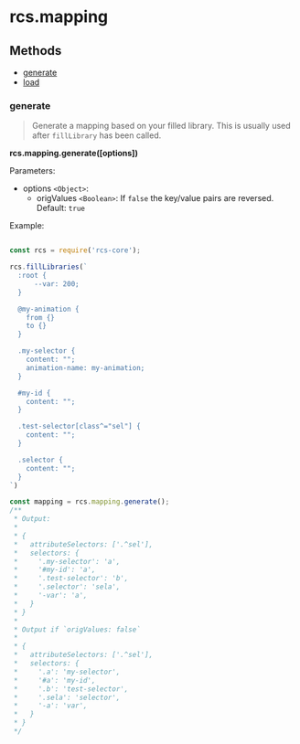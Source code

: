 # rcs.mapping

## Methods
- [generate](#generate)
- [load](#load)

### generate

> Generate a mapping based on your filled library. This is usually used after `fillLibrary` has been called.

**rcs.mapping.generate([options])**

Parameters:
- options `<Object>`:
  - origValues `<Boolean>`: If `false` the key/value pairs are reversed. Default: `true`

Example:

```js

const rcs = require('rcs-core');

rcs.fillLibraries(`
  :root {
      --var: 200;
  }

  @my-animation {
    from {}
    to {}
  }

  .my-selector {
    content: "";
    animation-name: my-animation;
  }

  #my-id {
    content: "";
  }

  .test-selector[class^="sel"] {
    content: "";
  }

  .selector {
    content: "";
  }
`)

const mapping = rcs.mapping.generate();
/**
 * Output:
 *
 * {
 *   attributeSelectors: ['.^sel'],
 *   selectors: {
 *     '.my-selector': 'a',
 *     '#my-id': 'a',
 *     '.test-selector': 'b',
 *     '.selector': 'sela',
 *     '-var': 'a',
 *   }
 * }
 *
 * Output if `origValues: false`
 *
 * {
 *   attributeSelectors: ['.^sel'],
 *   selectors: {
 *     '.a': 'my-selector',
 *     '#a': 'my-id',
 *     '.b': 'test-selector',
 *     '.sela': 'selector',
 *     '-a': 'var',
 *   }
 * }
 */
